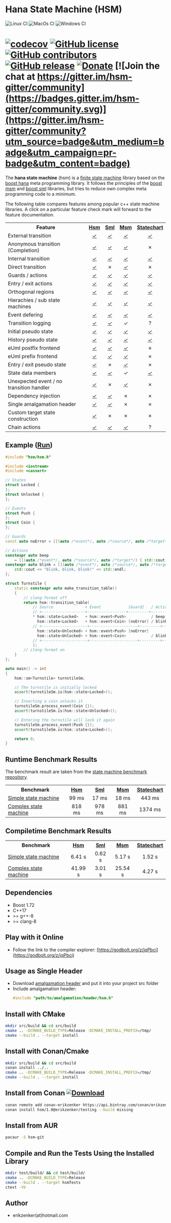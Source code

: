 # Hana State Machine (HSM)
![Linux CI](https://github.com/erikzenker/hsm/workflows/Linux%20CI/badge.svg) ![MacOs CI](https://github.com/erikzenker/hsm/workflows/MacOs%20CI/badge.svg) ![Windows CI](https://github.com/erikzenker/hsm/workflows/Windows%20CI/badge.svg)

[![codecov](https://codecov.io/gh/erikzenker/hsm/branch/master/graph/badge.svg)](https://codecov.io/gh/erikzenker/hsm) [![GitHub license](https://img.shields.io/github/license/erikzenker/hsm.svg)](https://github.com/erikzenker/hsm/blob/master/LICENSE) [![GitHub contributors](https://img.shields.io/github/contributors/erikzenker/hsm.svg)](https://GitHub.com/erikzenker/hsm/graphs/contributors/) [![GitHub release](https://img.shields.io/github/release/erikzenker/hsm.svg)](https://GitHub.com/erikzenker/hsm/releases/) [![Donate](https://img.shields.io/badge/Donate-PayPal-green.svg)](https://paypal.me/erikzenker) [![Join the chat at https://gitter.im/hsm-gitter/community](https://badges.gitter.im/hsm-gitter/community.svg)](https://gitter.im/hsm-gitter/community?utm_source=badge&utm_medium=badge&utm_campaign=pr-badge&utm_content=badge)
=

The **hana state machine** (hsm) is a [finite state machine](https://en.wikipedia.org/wiki/Finite-state_machine) library based on the [boost hana](https://www.boost.org/doc/libs/1_61_0/libs/hana/doc/html/index.html) meta programming library. It follows the principles of the [boost msm](https://www.boost.org/doc/libs/1_64_0/libs/msm/doc/HTML/index.html) and [boost sml](https://boost-ext.github.io/sml/index.html) libraries, but tries to reduce own complex meta programming code to a minimum.

The following table compares features among popular c++ state machine libraries.
A click on a particular feature check mark will forward to the feature documentation.

 <table style="width:100%">
  <tr>
    <th>Feature</th>
    <th><a href="https://github.com/erikzenker/hsm">Hsm</a></th>
    <th><a href="https://boost-ext.github.io/sml/index.html">Sml</a></th>
    <th><a href="https://www.boost.org/doc/libs/1_73_0/libs/msm/doc/HTML/index.html">Msm</a></th>
    <th><a href="https://www.boost.org/doc/libs/1_73_0/libs/statechart/doc/index.html">Statechart</a></th>
  </tr>
  <tr>
    <td>External transition</td>
    <td><center><a href="test/integration/basic_transitions.cpp">✓</a></center></td>
    <td><center><a href="https://boost-ext.github.io/sml/examples.html#transitions">✓</a></center></td>
    <td><center><a href="https://www.boost.org/doc/libs/1_73_0/libs/msm/doc/HTML/ch03s02.html#d0e358">✓</a></center></td>
    <td><center><a href="https://www.boost.org/doc/libs/1_73_0/libs/statechart/doc/uml_mapping.html#Transition">✓</a></center></td>
  </tr>
  <tr>
    <td>Anonymous transition (Completion)</td>
    <td><center><a href="test/integration/anonymous_transition.cpp">✓</a></center></td>
    <td><center><a href="https://boost-ext.github.io/sml/examples.html#transitions">✓</a></center></td>
    <td><center><a href="https://www.boost.org/doc/libs/1_73_0/libs/msm/doc/HTML/ch03s02.html#d0e713">✓</a></center></td>
    <td><center>✗</center></td>
  </tr>
  <tr>
    <td>Internal transition</td>
    <td><center><a href="test/integration/internal_transition.cpp">✓</a></center></td>
    <td><center><a href="https://boost-ext.github.io/sml/examples.html#transitions">✓</a></center></td>
    <td><center><a href="https://www.boost.org/doc/libs/1_73_0/libs/msm/doc/HTML/ch03s02.html#d0e740">✓</a></center></td>
    <td><center><a href="https://www.boost.org/doc/libs/1_73_0/libs/statechart/doc/uml_mapping.html#InternalTransition">✓</a></center></td>
  </tr>
  <tr>
    <td>Direct transition</td>
    <td><center><a href="test/integration/direct_transition.cpp">✓</a></center></td>
    <td><center>✗</center></td>
    <td><center><a href="https://www.boost.org/doc/libs/1_73_0/libs/msm/doc/HTML/ch03s02.html#d0e875">✓</a></center></td>
    <td><center>✗</center></td>
  </tr>
  <tr>
    <td>Guards / actions</td>
    <td><center><a href="test/integration/guards_actions.cpp">✓</a></center></td>
    <td><center><a href="test/integration/guards_actions.cpp">✓</a></center></td>
    <td><center><a href="https://www.boost.org/doc/libs/1_73_0/libs/msm/doc/HTML/ch03s02.html#d0e358">✓</a></center></td>
    <td><center><a href="https://www.boost.org/doc/libs/1_73_0/libs/statechart/doc/uml_mapping.html#Reactions">✓</a></center></td>
  </tr>
  <tr>
    <td>Entry / exit actions</td>
    <td><center><a href="test/integration/entry_exit_actions.cpp">✓</a></center></td>
    <td><center><a href="https://boost-ext.github.io/sml/examples.html#transitions">✓</a></center></td>
    <td><center><a href="https://www.boost.org/doc/libs/1_73_0/libs/msm/doc/HTML/ch03s02.html#d0e406">✓</a></center></td>
    <td><center><a href="https://www.boost.org/doc/libs/1_73_0/libs/statechart/doc/uml_mapping.html#Actions">✓</a></center></td>
  </tr>  
  <tr>
    <td>Orthogonal regions</td>
    <td><center><a href="test/integration/orthogonal_regions.cpp">✓</a></center></td>
    <td><center><a href="https://boost-ext.github.io/sml/examples.html#orthogonal-regions">✓</a></center></td>
    <td><center><a href="https://www.boost.org/doc/libs/1_73_0/libs/msm/doc/HTML/ch03s02.html#d0e577">✓</a></center></td>
    <td><center><a href="https://www.boost.org/doc/libs/1_73_0/libs/statechart/doc/tutorial.html#OrthogonalStates">✓</a></center></td>
  </tr> 
  <tr>
    <td>Hierachies / sub state machines</td>
    <td><center><a href="test/integration/basic_transitions.cpp">✓</a></center></td>
    <td><center><a href="https://boost-ext.github.io/sml/examples.html#composite">✓</a></center></td>
    <td><center><a href="https://www.boost.org/doc/libs/1_73_0/libs/msm/doc/HTML/ch03s02.html#d0e529">✓</a></center></td>
    <td><center><a href="https://www.boost.org/doc/libs/1_73_0/libs/statechart/doc/tutorial.html#BasicTopicsAStopWatch">✓</a></center></td>
  </tr>
  <tr>
    <td>Event defering</td>
    <td><center><a href="test/integration/defer_events.cpp">✓</a></center></td>
    <td><center><a href="https://boost-ext.github.io/sml/examples.html#deferprocess">✓</a></center></td>
    <td><center><a href="https://www.boost.org/doc/libs/1_73_0/libs/statechart/doc/tutorial.html#DeferringEvents">✓</a></center></td>
    <td><center><a href="https://www.boost.org/doc/libs/1_73_0/libs/statechart/doc/tutorial.html#DeferringEvents">✓</a></center></td>
  </tr>  
  <tr>
    <td>Transition logging</td>
    <td><center><a href="test/integration/transition_logging.cpp">✓</a></center></td>
    <td><center><a href="https://boost-ext.github.io/sml/examples.html#logging">✓</a></center></td>
    <td><center>✓</center></td>
    <td><center>?</center></td>
  </tr>
  <tr>
    <td>Initial pseudo state</td>
    <td><center><a href="test/integration/basic_transitions.cpp">✓</a></center></td>
    <td><center><a href="https://boost-ext.github.io/sml/uml_vs_sml.html">✓</a></center></td>
    <td><center><a href="https://www.boost.org/doc/libs/1_73_0/libs/msm/doc/HTML/ch03s02.html#d0e471">✓</a></center></td>
    <td><center><a href="https://www.boost.org/doc/libs/1_73_0/libs/statechart/doc/tutorial.html#DefiningStatesAndEvents">✓</a></center></td>
  </tr>
  <tr>
    <td>History pseudo state</td>
    <td><center><a href="test/integration/history_pseudo_state.cpp">✓</a></center></td>
    <td><center><a href="https://boost-ext.github.io/sml/examples.html#history">✓</a></center></td>
    <td><center><a href="https://www.boost.org/doc/libs/1_73_0/libs/msm/doc/HTML/ch03s02.html#d0e668">✓</a></center></td>
    <td><center><a href="https://www.boost.org/doc/libs/1_73_0/libs/statechart/doc/tutorial.html#History">✓</a></center></td>
  </tr>
  <tr>
    <td>eUml postfix frontend</td>
    <td><center><a href="test/integration/transition_postfix_dsl.cpp">✓</a></center></td>
    <td><center><a href="https://boost-ext.github.io/sml/uml_vs_sml.html">✓</a></center></td>
    <td><center><a href="https://www.boost.org/doc/libs/1_73_0/libs/msm/doc/HTML/ch03s04.html">✓</a></center></td>
    <td><center>✗</center></td>
  </tr>
  <tr>
    <td>eUml prefix frontend</td>
    <td><center><a href="test/integration/transition_prefix_dsl.cpp">✓</a></center></td>
    <td><center><a href="https://boost-ext.github.io/sml/uml_vs_sml.html">✓</a></center></td>
    <td><center><a href="https://www.boost.org/doc/libs/1_73_0/libs/msm/doc/HTML/ch03s04.html">✓</a></center></td>
    <td><center>✗</center></td>
  </tr>
  <tr>
    <td>Entry / exit pseudo state</td>
    <td><center><a href="test/integration/entry_exit_pseudo_states.cpp">✓</a></center></td>
    <td><center>✗</center></td>
    <td><center><a href="https://www.boost.org/doc/libs/1_73_0/libs/msm/doc/HTML/ch03s02.html#d0e875">✓</a></center></td>
    <td><center>✗</center></td>
  </tr>
  <tr>
    <td>State data members</td>
    <td><center><a href="test/integration/state_data_members.cpp">✓</a></center></td>
    <td><center><a href="https://github.com/boost-ext/sml/blob/master/example/data.cpp">✓</a></center></td>
    <td><center>✓</center></td>
    <td><center><a href="https://www.boost.org/doc/libs/1_73_0/libs/statechart/doc/tutorial.html#StateLocalStorage">✓</a></center></td>
  </tr>
  <tr>
    <td>Unexpected event / no transition handler</td>
    <td><center><a href="test/integration/unexpected_transition_handler.cpp">✓</a></center></td>
    <td><center>✗</center></td>
    <td><center><a href="https://www.boost.org/doc/libs/1_73_0/libs/msm/doc/HTML/ch03s02.html#d0e471">✓</a></center></td>
    <td><center>✗</center></td>
  </tr>
  <tr>
    <td>Dependency injection</td>
    <td><center><a href="test/integration/dependency_injection.cpp">✓</a></center></td>
    <td><center><a href="https://boost-ext.github.io/sml/examples.html#dependency-injection">✓</a></center></td>
    <td><center>✗</center></td>
    <td><center>✗</center></td>
  </tr>
  <tr>
    <td>Single amalgamation header</td>
    <td><center><a href="src/include/hsm_gen.h">✓</a></center></td>
    <td><center><a href="https://raw.githubusercontent.com/boost-ext/sml/master/include/boost/sml.hpp">✓</a></center></td>
    <td><center>✗</center></td>
    <td><center>✗</center></td>
  </tr>
  <tr>
    <td>Custom target state construction</td>
    <td><center><a href="test/integration/custom_targets.cpp">✓</a></center></td>
    <td><center>✗</center></td>
    <td><center>✗</center></td>
    <td><center>✗</center></td>
  </tr>
  <tr>
    <td>Chain actions</td>
    <td><center><a href="test/integration/chain_actions.cpp">✓</a></center></td>
    <td><center><a href="https://github.com/boost-ext/sml/blob/master/example/actions_guards.cpp">✓</a><center></td>
    <td><center><a href="https://www.boost.org/doc/libs/1_63_0/libs/msm/doc/HTML/ch03s02.html">✓</a></center></td>
    <td><center>?</center></td>
  </tr>
</table> 

## Example ([Run](https://godbolt.org/z/szEPEG))
```c++
#include "hsm/hsm.h"

#include <iostream>
#include <cassert>

// States
struct Locked {
};
struct Unlocked {
};

// Events
struct Push {
};
struct Coin {
};

// Guards
const auto noError = [](auto /*event*/, auto /*source*/, auto /*target*/) { return true; };

// Actions
constexpr auto beep
    = [](auto /*event*/, auto /*source*/, auto /*target*/) { std::cout << "beep!" << std::endl; };
constexpr auto blink = [](auto /*event*/, auto /*source*/, auto /*target*/) {
    std::cout << "blink, blink, blink!" << std::endl;
};

struct Turnstile {
    static constexpr auto make_transition_table()
    {
        // clang-format off
        return hsm::transition_table(
            // Source              + Event            [Guard]   / Action = Target
            // +-------------------+-----------------+---------+--------+----------------------+
            * hsm::state<Locked>   + hsm::event<Push>           / beep   = hsm::state<Locked>  ,
              hsm::state<Locked>   + hsm::event<Coin> [noError] / blink  = hsm::state<Unlocked>,
            // +--------------------+---------------------+---------+--------+------------------------+
              hsm::state<Unlocked> + hsm::event<Push> [noError]          = hsm::state<Locked>  ,
              hsm::state<Unlocked> + hsm::event<Coin>           / blink  = hsm::state<Unlocked>
            // +--------------------+---------------------+---------+--------+------------------------+                        
            );
        // clang-format on
    }
};

auto main() -> int
{
    hsm::sm<Turnstile> turnstileSm;

    // The turnstile is initially locked
    assert(turnstileSm.is(hsm::state<Locked>));

    // Inserting a coin unlocks it
    turnstileSm.process_event(Coin {});
    assert(turnstileSm.is(hsm::state<Unlocked>));

    // Entering the turnstile will lock it again
    turnstileSm.process_event(Push {});
    assert(turnstileSm.is(hsm::state<Locked>));

    return 0;
}
```

## Runtime Benchmark Results

The benchmark result are taken from the [state machine benchmark repository](https://github.com/erikzenker/state-machine-benchmark).

 <table style="width:100%">
  <tr>
    <th>Benchmark</th>
    <th><a href="https://github.com/erikzenker/hsm">Hsm</a></th>
    <th><a href="https://boost-experimental.github.io/sml/index.html">Sml</a></th>
    <th><a href="https://www.boost.org/doc/libs/1_73_0/libs/msm/doc/HTML/index.html">Msm</a></th>
    <th><a href="https://www.boost.org/doc/libs/1_73_0/libs/statechart/doc/index.html">Statechart</a></th>
  </tr>
  <tr>
    <td><a href="benchmark/simple/">Simple state machine</a></td>
    <td><center>99 ms</center></td>
    <td><center>17 ms</center></td>
    <td><center>18 ms</center></td>
    <td><center>443 ms</center></td>
  </tr>
  <tr>
    <td><a href="benchmark/complex/">Complex state machine</a></td>
    <td><center>818 ms</center></td>
    <td><center>978 ms</center></td>
    <td><center>881 ms</center></td>
    <td><center>1374 ms</center></td>
  </tr>
</table> 

## Compiletime Benchmark Results

 <table style="width:100%">
  <tr>
    <th>Benchmark</th>
    <th><a href="https://github.com/erikzenker/hsm">Hsm</a></th>
    <th><a href="https://boost-experimental.github.io/sml/index.html">Sml</a></th>
    <th><a href="https://www.boost.org/doc/libs/1_73_0/libs/msm/doc/HTML/index.html">Msm</a></th>
    <th><a href="https://www.boost.org/doc/libs/1_73_0/libs/statechart/doc/index.html">Statechart</a></th>
  </tr>
  <tr>
    <td><a href="benchmark/simple/">Simple state machine</a></td>
    <td><center>6.41 s</center></td>
    <td><center>0.62 s</center></td>
    <td><center>5.17 s </center></td>
    <td><center>1.52 s</center></td>
  </tr>
  <tr>
    <td><a href="benchmark/complex/">Complex state machine</a></td>
    <td><center>41.99 s</center></td>
    <td><center>3.01 s</center></td>
    <td><center>25.54 s</center></td>
    <td><center>4.27 s</center></td>
  </tr>
</table>  

## Dependencies
* Boost 1.72
* C++17
* \>= g++-8
* \>= clang-8

## Play with it Online
* Follow the link to the compiler explorer: [https://godbolt.org/z/jqPbcj](https://godbolt.org/z/jqPbcj)

## Usage as Single Header
* Download [amalgamation header](https://raw.githubusercontent.com/erikzenker/hsm/master/src/include/hsm/gen/hsm.h) and put it into your project src folder
* Include amalgamation header:
  ```c++
  #include "path/to/amalgamation/header/hsm.h"
  ```

## Install with CMake
``` bash
mkdir src/build && cd src/build
cmake .. -DCMAKE_BUILD_TYPE=Release -DCMAKE_INSTALL_PREFIX=/tmp/
cmake --build . --target install
```

## Install with Conan/Cmake
``` bash
mkdir src/build && cd src/build
conan install ../..
cmake .. -DCMAKE_BUILD_TYPE=Release -DCMAKE_INSTALL_PREFIX=/tmp/
cmake --build . --target install
```
## Install from Conan [![Download](https://api.bintray.com/packages/erikzenker/conan-erikzenker/hsm%3Aerikzenker/images/download.svg) ](https://bintray.com/erikzenker/conan-erikzenker/hsm%3Aerikzenker/_latestVersion)
``` bash
conan remote add conan-erikzenker https://api.bintray.com/conan/erikzenker/conan-erikzenker
conan install hsm/1.0@erikzenker/testing --build missing
```

## Install from AUR
``` bash
pacaur -S hsm-git
```

## Compile and Run the Tests Using the Installed Library
``` bash
mkdir test/build/ && cd test/build/
cmake .. -DCMAKE_BUILD_TYPE=Release
cmake --build . --target hsmTests
ctest -VV
```

## Author
* erikzenker(at)hotmail.com
